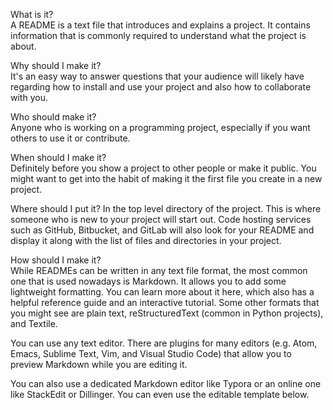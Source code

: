  
What is it?                  
A README is a text file that introduces and explains a project. It contains information that is commonly required to understand what the project is about.
         
Why should I make it?     
It's an easy way to answer questions that your audience will likely have regarding how to install and use your project and also how to collaborate with you.
               
Who should make it?        
Anyone who is working on a programming project, especially if you want others to use it or contribute.
            
When should I make it?                
Definitely before you show a project to other people or make it public. You might want to get into the habit of making it the first file you create in a new project.
        
Where should I put it? 
In the top level directory of the project. This is where someone who is new to your project will start out. Code hosting services such as GitHub, Bitbucket, and GitLab will also look for your README and display it along with the list of files and directories in your project.
     
How should I make it?  
While READMEs can be written in any text file format, the most common one that is used nowadays is Markdown. It allows you to add some lightweight formatting. You can learn more about it here, which also has a helpful reference guide and an interactive tutorial. Some other formats that you might see are plain text, reStructuredText (common in Python projects), and Textile.
 
You can use any text editor. There are plugins for many editors (e.g. Atom, Emacs, Sublime Text, Vim, and Visual Studio Code) that allow you to preview Markdown while you are editing it. 
  
You can also use a dedicated Markdown editor like Typora or an online one like StackEdit or Dillinger. You can even use the editable template below.
 
